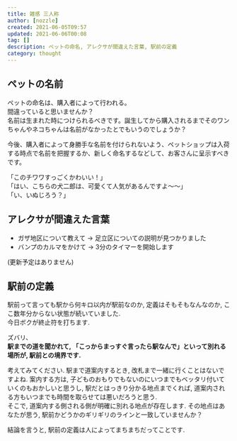 ```yaml
---
title: 雑感 三人称
author: [nozzle]
created: 2021-06-05T09:57
updated: 2021-06-06T00:08
tag: []
description: ペットの命名, アレクサが間違えた言葉, 駅前の定義
category: thought
---
```


## ペットの名前  
ペットの命名は、購入者によって行われる。  
間違っていると思いませんか？  
名前は生まれた時につけられるべきです。誕生してから購入されるまでそのワンちゃんやネコちゃんは名前がなかったとでもいうのでしょうか？  

今後、購入者によって身勝手な名前を付けられないよう、ペットショップは入荷する時点で名前を把握するか、新しく命名するなどして、お客さんに呈示すべきです。

「このチワワすっごくかわいい！」  
「はい、こちらの犬二郎は、可愛くて人気があるんですよ～～」  
「い、いぬじろう？」


## アレクサが間違えた言葉  
* ガザ地区について教えて → 足立区についての説明が見つかりました  
* バンプのカルマをかけて → 3分のタイマーを開始します  

(更新予定はありません)


## 駅前の定義  
駅前って言っても駅から何キロ以内が駅前なのか, 定義はそもそもなんなのか, ここ数年分からない状態が続いていました.  
今日ボクが終止符を打ちます.  

ズバリ、  
**駅までの道を聞かれて, 「こっからまっすぐ言ったら駅なんで」といって別れる場所が, 駅前との境界です.**

考えてみてください. 駅まで道案内するとき, 改札まで一緒に行くことはないですよね. 案内する方は, 子どものおもりでもないのにいつまでもベッタリ付いていくのもおかしいと思うし, 駅だとはっきり分かる地点までくれば, 道案内される方もいつまでも時間を取らせては悪いだろうと思う.  
そこで, 道案内する側される側が明確に別れる地点が存在します.  その地点はあなたが思う, 駅前かどうかのギリギリのラインと一致していませんか？  

結論を言うと, 駅前の定義は人によってまちまちだってことです.  




